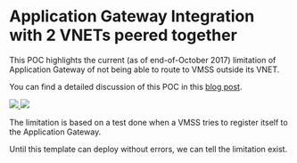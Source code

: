 # Application Gateway Integration with 2 VNETs peered together

This POC highlights the current (as of end-of-October 2017) limitation of Application Gateway of
not being able to route to VMSS outside its VNET.

You can find a detailed discussion of this POC in this
[blog post](http://vincentlauzon.com/2017/11/20/using-application-gateway-with-vnet-peering).

<a href="https://portal.azure.com/#create/Microsoft.Template/uri/https%3A%2F%2Fraw.githubusercontent.com%2Fvplauzon%2Fapp-gateway%2Fmaster%2Fmulti-vnets-vmss%2Fazuredeploy.json" target="_blank">
    <img src="http://azuredeploy.net/deploybutton.png"/>
</a>
<a href="http://armviz.io/#/?load=https%3A%2F%2Fraw.githubusercontent.com%2Fvplauzon%2Fapp-gateway%2Fmaster%2Fmulti-vnets-vmss%2Fazuredeploy.json" target="_blank">
    <img src="http://armviz.io/visualizebutton.png"/>
</a>

The limitation is based on a test done when a VMSS tries to register itself to the Application
Gateway.

Until this template can deploy without errors, we can tell the limitation exist.